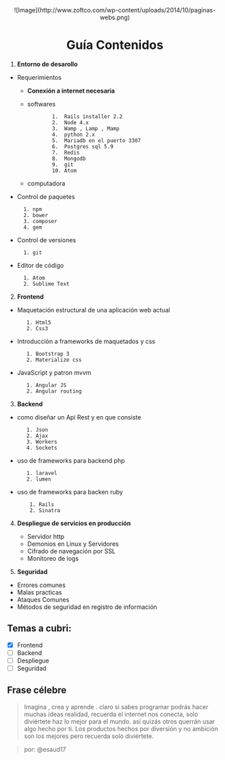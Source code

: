 <center>![Image](http://www.zoftco.com/wp-content/uploads/2014/10/paginas-webs.png)</center>

# <center>  Guía Contenidos</center>

1. **Entorno de desarollo**

  - Requerimientos

      - **Conexión a internet necesaria**
      - softwares

                    1.  Rails installer 2.2
                    2.  Node 4.x
                    3.  Wamp , Lamp , Mamp
                    4.  python 2.x
                    5.  Mariadb en el puerto 3307
                    6.  Postgres sql 5.9
                    7.  Redis
                    8.  Mongodb
                    9.  git
                    10. Atom

      - computadora


  - Control de paquetes

          1. npm
          2. bower
          3. composer
          4. gem

  - Control de versiones

          1. git

  - Editor de código

          1. Atom
          2. Sublime Text

2. **Frontend**

  - Maquetación estructural de una aplicación web actual

           1. Html5
           2. Css3

  - Introducción a frameworks de maquetados y css

           1. Bootstrap 3
           2. Materialize css

  - JavaScript y patron mvvm

           1. Angular JS
           2. Angular routing

3. **Backend**

  - como diseñar un Api Rest y en que consiste

           1. Json
           2. Ajax
           3. Workers
           4. Sockets

  - uso de frameworks para backend php

           1. laravel
           2. lumen

  - uso de frameworks para backen ruby

            1. Rails
            2. Sinatra

4. **Despliegue de servicios en producción**

    - Servidor http
    - Demonios en Linux y Servidores
    - Cifrado de navegación por SSL
    - Monitoreo de logs

5. **Seguridad**

  - Errores comunes
  - Malas practicas
  - Ataques Comunes
  - Métodos de seguridad en registro de información

## Temas a cubri:

- [x] Frontend
- [ ] Backend
- [ ] Despliegue
- [ ] Seguridad

## Frase célebre

>Imagina , crea y aprende . claro si sabes programar podrás hacer muchas ideas realidad, recuerda el internet nos conecta, solo diviértete haz lo mejor para el mundo. así quizás otros querrán usar algo hecho por ti. Los productos hechos por diversión y no ambición son los mejores pero recuerda solo diviértete.

> por: @esaud17
